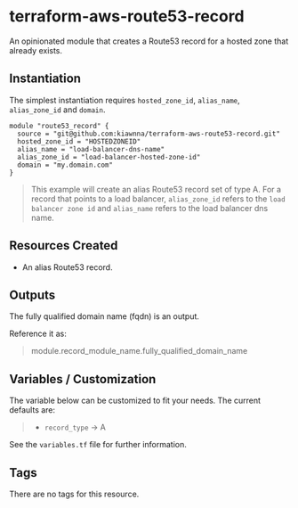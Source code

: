 # terraform-aws-route53-record
An opinionated module that creates a Route53 record for a hosted zone that already exists.

## Instantiation
The simplest instantiation requires `hosted_zone_id`, `alias_name`, `alias_zone_id` and `domain`.

```
module "route53_record" {
  source = "git@github.com:kiawnna/terraform-aws-route53-record.git"
  hosted_zone_id = "HOSTEDZONEID"
  alias_name = "load-balancer-dns-name"
  alias_zone_id = "load-balancer-hosted-zone-id"
  domain = "my.domain.com"
}
```
> This example will create an alias Route53 record set of type A. For a record that points to a load balancer, `alias_zone_id` refers to the `load balancer zone id`
> and `alias_name` refers to the load balancer dns name.

## Resources Created
* An alias Route53 record.

## Outputs
The fully qualified domain name (fqdn) is an output.

Reference it as:

> module.record_module_name.fully_qualified_domain_name

## Variables / Customization
The variable below can be customized to fit your needs. The current defaults are:
>  * `record_type` &rarr; A

See the `variables.tf` file for further information.

## Tags
There are no tags for this resource.

